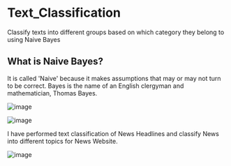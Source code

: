 # Text_Classification
Classify texts into different groups based on which category they belong to using Naive Bayes

## What is Naive Bayes?
  It is called 'Naive' because it makes assumptions that may or may not turn to be correct.
  Bayes is the name of an English clergyman and mathematician, Thomas Bayes. 
  
  ![image](https://user-images.githubusercontent.com/36665975/49447986-e5439c00-f7fd-11e8-9d35-2901ba32d85b.png)
  
  ![image](https://user-images.githubusercontent.com/36665975/49448087-1fad3900-f7fe-11e8-822f-8e3ea0608d9c.png)



I have performed text classification of News Headlines and classify News into different topics for News Website.

![image](https://user-images.githubusercontent.com/36665975/49444569-85e18e00-f7f5-11e8-95b9-a6cf6868dcf1.png)

